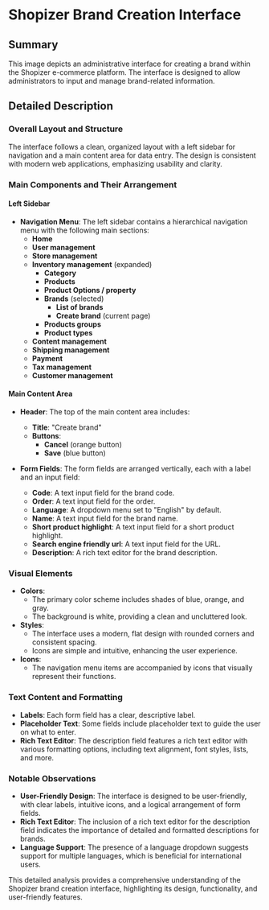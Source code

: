 # Shopizer Brand Creation Interface

## Summary
This image depicts an administrative interface for creating a brand within the Shopizer e-commerce platform. The interface is designed to allow administrators to input and manage brand-related information.

## Detailed Description

### Overall Layout and Structure
The interface follows a clean, organized layout with a left sidebar for navigation and a main content area for data entry. The design is consistent with modern web applications, emphasizing usability and clarity.

### Main Components and Their Arrangement

#### Left Sidebar
- **Navigation Menu**: The left sidebar contains a hierarchical navigation menu with the following main sections:
  - **Home**
  - **User management**
  - **Store management**
  - **Inventory management** (expanded)
    - **Category**
    - **Products**
    - **Product Options / property**
    - **Brands** (selected)
      - **List of brands**
      - **Create brand** (current page)
    - **Products groups**
    - **Product types**
  - **Content management**
  - **Shipping management**
  - **Payment**
  - **Tax management**
  - **Customer management**

#### Main Content Area
- **Header**: The top of the main content area includes:
  - **Title**: "Create brand"
  - **Buttons**:
    - **Cancel** (orange button)
    - **Save** (blue button)

- **Form Fields**: The form fields are arranged vertically, each with a label and an input field:
  - **Code**: A text input field for the brand code.
  - **Order**: A text input field for the order.
  - **Language**: A dropdown menu set to "English" by default.
  - **Name**: A text input field for the brand name.
  - **Short product highlight**: A text input field for a short product highlight.
  - **Search engine friendly url**: A text input field for the URL.
  - **Description**: A rich text editor for the brand description.

### Visual Elements
- **Colors**:
  - The primary color scheme includes shades of blue, orange, and gray.
  - The background is white, providing a clean and uncluttered look.
- **Styles**:
  - The interface uses a modern, flat design with rounded corners and consistent spacing.
  - Icons are simple and intuitive, enhancing the user experience.
- **Icons**:
  - The navigation menu items are accompanied by icons that visually represent their functions.

### Text Content and Formatting
- **Labels**: Each form field has a clear, descriptive label.
- **Placeholder Text**: Some fields include placeholder text to guide the user on what to enter.
- **Rich Text Editor**: The description field features a rich text editor with various formatting options, including text alignment, font styles, lists, and more.

### Notable Observations
- **User-Friendly Design**: The interface is designed to be user-friendly, with clear labels, intuitive icons, and a logical arrangement of form fields.
- **Rich Text Editor**: The inclusion of a rich text editor for the description field indicates the importance of detailed and formatted descriptions for brands.
- **Language Support**: The presence of a language dropdown suggests support for multiple languages, which is beneficial for international users.

This detailed analysis provides a comprehensive understanding of the Shopizer brand creation interface, highlighting its design, functionality, and user-friendly features.
